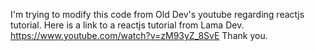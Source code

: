 I'm trying to modify this code from Old Dev's youtube regarding reactjs tutorial.
Here is a link to a reactjs tutorial from Lama Dev.
https://www.youtube.com/watch?v=zM93yZ_8SvE
Thank you.
